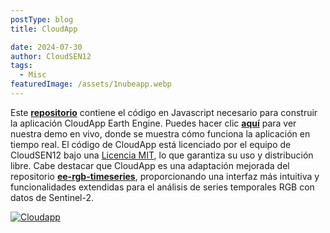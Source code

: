 ```yaml
---
postType: blog
title: CloudApp

date: 2024-07-30
author: CloudSEN12
tags:
  - Misc
featuredImage: /assets/1nubeapp.webp
---
```


Este [**repositorio**](https://github.com/cloudsen12/CloudApp) contiene el código en Javascript necesario para construir la aplicación CloudApp Earth Engine. Puedes hacer clic [**aquí**](https://ee-leslyarcelly213.projects.earthengine.app/view/cloudapp#run=true;sensor=Sentinel-2%20SR;lon=-76.39138073674154;lat=-12.316563873945507;rgb=SWIR1%2FNIR%2FGREEN;initYear=2018;initMonth=8;initDay=12;cloud=30;chipwidth=2;imgid=20190212T142031_20190212T143214_T19FDF;llb1=-1;ulb1=1;llndvi=-1;ulndvi=1;llb11=-1;ulb11=1;) para ver nuestra demo en vivo, donde se muestra cómo funciona la aplicación en tiempo real. El código de CloudApp está licenciado por el equipo de CloudSEN12 bajo una [Licencia MIT](https://opensource.org/license/MIT), lo que garantiza su uso y distribución libre. Cabe destacar que CloudApp es una adaptación mejorada del repositorio [**ee-rgb-timeseries**](https://github.com/jdbcode/ee-rgb-timeseries), proporcionando una interfaz más intuitiva y funcionalidades extendidas para el análisis de series temporales RGB con datos de Sentinel-2.

[![Cloudapp](/assets/cloudapp.webp)](https://ee-leslyarcelly213.projects.earthengine.app/view/cloudapp#run=true;sensor=Sentinel-2%20SR;lon=-76.39138073674154;lat=-12.316563873945507;rgb=SWIR1%2FNIR%2FGREEN;initYear=2018;initMonth=8;initDay=12;cloud=30;chipwidth=2;imgid=20190212T142031_20190212T143214_T19FDF;llb1=-1;ulb1=1;llndvi=-1;ulndvi=1;llb11=-1;ulb11=1;)